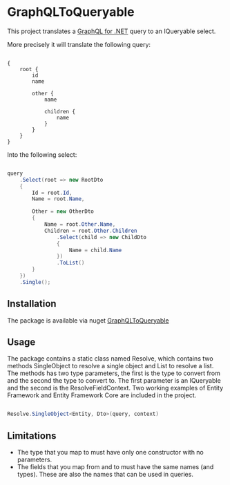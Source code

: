 # GraphQLToQueryable

This project translates a [GraphQL for .NET](https://github.com/graphql-dotnet/graphql-dotnet) query to an IQueryable select.

More precisely it will translate the following query:

```

{
	root {
		id    
		name
		
		other {
			name

			children {
				name
			}
		}
	}
}

```

Into the following select:

```csharp

query
	.Select(root => new RootDto
	{
		Id = root.Id,
		Name = root.Name,

		Other = new OtherDto
		{
			Name = root.Other.Name,
			Children = root.Other.Children
				.Select(child => new ChildDto
				{
					Name = child.Name
				})
				.ToList()
		}
	})
	.Single();

```

## Installation

The package is available via nuget [GraphQLToQueryable](https://www.nuget.org/packages/GraphQLToQueryable/) 

## Usage

The package contains a static class named Resolve, which contains two methods SingleObject to resolve a single object and List to resolve a list. The methods has two type parameters, the first is the type to convert from and the second the type to convert to. The first parameter is an IQueryable and the second is the ResolveFieldContext. Two working examples of Entity Framework and Entity Framework Core are included in the project.

```csharp

Resolve.SingleObject<Entity, Dto>(query, context)

```

## Limitations

- The type that you map to must have only one constructor with no parameters.
- The fields that you map from and to must have the same names (and types). These are also the names that can be used in queries.